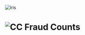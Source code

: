 
 ![Iris](https://raw.githubusercontent.com/featurestoreorg/serverless-ml-course/main/src/01-module/latest_iris.png)


 # ![CC Fraud Counts](https://raw.githubusercontent.com/featurestoreorg/serverless-ml-course/main/src/01-module/fraud_counts.png)
